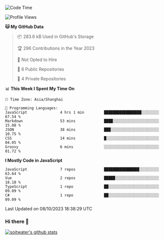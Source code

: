 <!--START_SECTION:waka-->
![Code Time](http://img.shields.io/badge/Code%20Time-2%2C609%20hrs%2032%20mins-blue)

![Profile Views](http://img.shields.io/badge/Profile%20Views-0-blue)

**🐱 My GitHub Data** 

> 📦 283.6 kB Used in GitHub's Storage 
 > 
> 🏆 296 Contributions in the Year 2023
 > 
> 🚫 Not Opted to Hire
 > 
> 📜 6 Public Repositories 
 > 
> 🔑 4 Private Repositories 
 > 
📊 **This Week I Spent My Time On** 

```text
🕑︎ Time Zone: Asia/Shanghai

💬 Programming Languages: 
JavaScript               4 hrs 1 min         █████████████████░░░░░░░░   67.54 % 
Markdown                 53 mins             ████░░░░░░░░░░░░░░░░░░░░░   15.08 % 
JSON                     38 mins             ███░░░░░░░░░░░░░░░░░░░░░░   10.75 % 
CSS                      14 mins             █░░░░░░░░░░░░░░░░░░░░░░░░   04.05 % 
Groovy                   6 mins              ░░░░░░░░░░░░░░░░░░░░░░░░░   01.72 % 
```

**I Mostly Code in JavaScript** 

```text
JavaScript               7 repos             ████████████████░░░░░░░░░   63.64 % 
Vue                      2 repos             █████░░░░░░░░░░░░░░░░░░░░   18.18 % 
TypeScript               1 repo              ██░░░░░░░░░░░░░░░░░░░░░░░   09.09 % 
C#                       1 repo              ██░░░░░░░░░░░░░░░░░░░░░░░   09.09 % 
```




 Last Updated on 08/10/2023 18:38:29 UTC
<!--END_SECTION:waka-->

### Hi there 👋
[![soitwater's github stats](https://github-readme-stats.vercel.app/api?username=soitwater)](https://github.com/soitwater/github-readme-stats)
